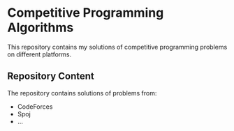# Competitive Programming Algorithms
<p> This repository contains my solutions of competitive programming problems on different platforms. </p>

<h2> Repository Content </h2>

<p> The repository contains solutions of problems from: </p>
<ul>
<li>  CodeForces </li>
<li>  Spoj </li>
<li>  ... </li>
</ul>
